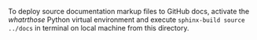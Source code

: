 To deploy source documentation markup files to GitHub docs, activate the *whatrthose* Python virtual environment and execute
`sphinx-build source ../docs`
in terminal on local machine from this directory.